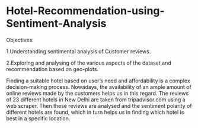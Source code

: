 # Hotel-Recommendation-using-Sentiment-Analysis


Objectives:

1.Understanding sentimental analysis of Customer reviews.

2.Exploring and analysing of the various aspects of the dataset and recommendation based on geo-plots.

Finding a suitable hotel based on user’s need and affordability is a complex decision-making process. Nowadays, the availability of an ample amount of online reviews made by the customers helps us in this regard. 
The reviews of 23 different hotels in New Delhi are taken from tripadvisor.com using a web scraper. Then these reviews are analysed and the sentiment polarity of different hotels are found, which in turn helps us in finding which hotel is best in a specific location.
